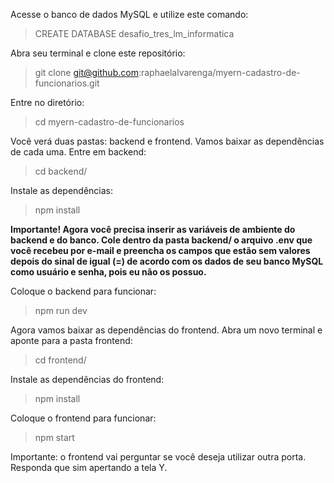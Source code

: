 Acesse o banco de dados MySQL e utilize este comando:

> CREATE DATABASE desafio_tres_lm_informatica

Abra seu terminal e clone este repositório:

> git clone git@github.com:raphaelalvarenga/myern-cadastro-de-funcionarios.git

Entre no diretório:

> cd myern-cadastro-de-funcionarios

Você verá duas pastas: backend e frontend. Vamos baixar as dependências de cada uma. Entre em backend:

> cd backend/

Instale as dependências:

> npm install

**Importante! Agora você precisa inserir as variáveis de ambiente do backend e do banco. Cole dentro da pasta backend/ o arquivo .env que você recebeu por e-mail e preencha os campos que estão sem valores depois do sinal de igual (=) de acordo com os dados de seu banco MySQL como usuário e senha, pois eu não os possuo.**

Coloque o backend para funcionar:

> npm run dev

Agora vamos baixar as dependências do frontend. Abra um novo terminal e aponte para a pasta frontend:

> cd frontend/

Instale as dependências do frontend:

> npm install

Coloque o frontend para funcionar:

> npm start

Importante: o frontend vai perguntar se você deseja utilizar outra porta. Responda que sim apertando a tela Y.
